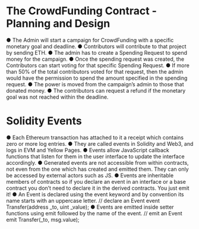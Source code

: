 # **The CrowdFunding Contract - Planning and Design**

● The Admin will start a campaign for CrowdFunding with a specific monetary goal and deadline.
● Contributors will contribute to that project by sending ETH.
● The admin has to create a Spending Request to spend money for the campaign.
● Once the spending request was created, the Contributors can start voting for that specific Spending Request.
● If more than 50% of the total contributors voted for that request, then the admin would have the permission to spend the amount specified in the spending request. 
● The power is moved from the campaign’s admin to those that donated money.
● The contributors can request a refund if the monetary goal was not reached within the deadline.

# **Solidity Events**

● Each Ethereum transaction has attached to it a receipt which contains zero or more log entries. 
● They are called events in Solidity and Web3, and logs in EVM and Yellow Pages.
● Events allow JavaScript callback functions that listen for them in the user interface to update the interface accordingly.
● Generated events are not accessible from within contracts, not even from the one which has created and emitted them. They can only be accessed by external actors such as JS.
● Events are inheritable members of contracts so if you declare an event in an interface or a base contract you don’t need to declare it in the derived contracts. You just emit it!
● An Event is declared using the event keyword and by convention its name starts with an
uppercase letter.
// declare an Event
event Transfer(address _to, uint _value);
● Events are emitted inside setter functions using emit followed by the name of the event.
// emit an Event
emit Transfer(_to, msg.value);

